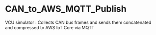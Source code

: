 # CAN_to_AWS_MQTT_Publish
VCU simulator : Collects CAN bus frames and sends them concatenated and compressed to AWS IoT Core via MQTT
